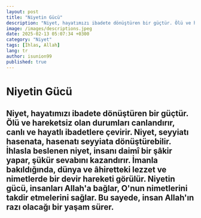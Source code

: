 ```yaml
---
layout: post
title: "Niyetin Gücü"
description: "Niyet, hayatımızı ibadete dönüştüren bir güçtür. Ölü ve hareketsiz olan durumları canlandırır, canlı ve hayatlı ibadetlere çevirir."
image: /images/descriptions.jpeg
date: 2025-02-13 05:07:34 +0300
category: "Niyet" 
tags: [İhlas, Allah] 
lang: tr
author: isunion99
published: true
---
```


# **Niyetin Gücü**
  
Niyet, hayatımızı ibadete dönüştüren bir güçtür. Ölü ve hareketsiz olan durumları canlandırır, canlı ve hayatlı ibadetlere çevirir. Niyet, seyyiatı hasenata, hasenatı seyyiata dönüştürebilir. İhlasla beslenen niyet, insanı daimî bir şâkir yapar, şükür sevabını kazandırır. İmanla bakıldığında, dünya ve âhiretteki lezzet ve nimetlerde bir devir hareketi görülür. Niyetin gücü, insanları Allah'a bağlar, O'nun nimetlerini takdir etmelerini sağlar. Bu sayede, insan Allah'ın razı olacağı bir yaşam sürer.
---
